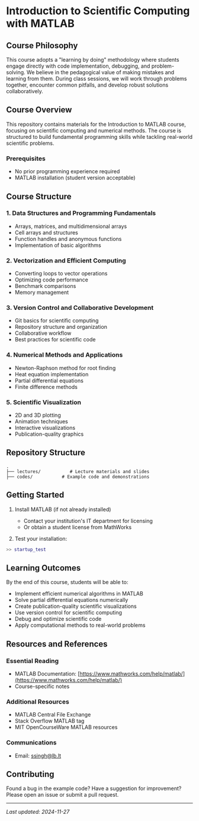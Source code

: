 # Introduction to Scientific Computing with MATLAB

## Course Philosophy
This course adopts a "learning by doing" methodology where students engage directly with code implementation, debugging, and problem-solving. We believe in the pedagogical value of making mistakes and learning from them. During class sessions, we will work through problems together, encounter common pitfalls, and develop robust solutions collaboratively.

## Course Overview
This repository contains materials for the Introduction to MATLAB course, focusing on scientific computing and numerical methods. The course is structured to build fundamental programming skills while tackling real-world scientific problems.

### Prerequisites
- No prior programming experience required
- MATLAB installation (student version acceptable)

## Course Structure

### 1. Data Structures and Programming Fundamentals
- Arrays, matrices, and multidimensional arrays
- Cell arrays and structures
- Function handles and anonymous functions
- Implementation of basic algorithms

### 2. Vectorization and Efficient Computing
- Converting loops to vector operations
- Optimizing code performance
- Benchmark comparisons
- Memory management

### 3. Version Control and Collaborative Development
- Git basics for scientific computing
- Repository structure and organization
- Collaborative workflow
- Best practices for scientific code

### 4. Numerical Methods and Applications
- Newton-Raphson method for root finding
- Heat equation implementation
- Partial differential equations
- Finite difference methods


### 5. Scientific Visualization
- 2D and 3D plotting
- Animation techniques
- Interactive visualizations
- Publication-quality graphics

## Repository Structure
```
.
├── lectures/           # Lecture materials and slides
├── codes/           # Example code and demonstrations
```

## Getting Started


1. Install MATLAB (if not already installed)
   - Contact your institution's IT department for licensing
   - Or obtain a student license from MathWorks

2. Test your installation:
```matlab
>> startup_test
```

## Learning Outcomes
By the end of this course, students will be able to:
- Implement efficient numerical algorithms in MATLAB
- Solve partial differential equations numerically
- Create publication-quality scientific visualizations
- Use version control for scientific computing
- Debug and optimize scientific code
- Apply computational methods to real-world problems

## Resources and References

### Essential Reading
- MATLAB Documentation: [https://www.mathworks.com/help/matlab/](https://www.mathworks.com/help/matlab/)
- Course-specific notes 

### Additional Resources
- MATLAB Central File Exchange
- Stack Overflow MATLAB tag
- MIT OpenCourseWare MATLAB resources

### Communications
- Email: ssingh@lb.lt

## Contributing
Found a bug in the example code? Have a suggestion for improvement? Please open an issue or submit a pull request.

---
*Last updated: 2024-11-27*
